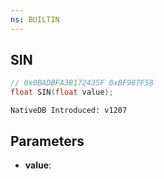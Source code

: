 ```yaml
---
ns: BUILTIN
---
```

## SIN

```c
// 0x0BADBFA3B172435F 0xBF987F58
float SIN(float value);
```

```
NativeDB Introduced: v1207
```

## Parameters
* **value**:
